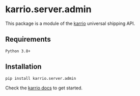 # karrio.server.admin

This package is a module of the [karrio](https://pypi.org/project/karrio.server) universal shipping API.

## Requirements

`Python 3.8+`

## Installation

```bash
pip install karrio.server.admin
```

Check the [karrio docs](https://docs.karrio.io) to get started.
